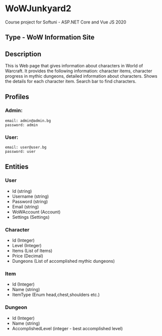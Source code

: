 # WoWJunkyard2
Course project for Softuni - ASP.NET Core and Vue JS 2020

## Type - WoW Information Site

## Description

This is Web page that gives information about characters in World of Warcraft.
It provides the following  information: character items, character progress in mythic dungeons,
detailed information about characters. 
Shows the details for each character item.
Search bar to find characters.

## Profiles
### Admin:
	email: admin@admin.bg
	password: admin
### User:
	email: user@user.bg
	password: user

## Entities

### User
  - Id (string)
  - Username (string)
  - Password (string)
  - Email (string)
  - WoWAccount (Account)
  - Settings (Settings)

### Character
  - Id (Integer)
  - Level (Integer)
  - Items (List of Items)
  - Price (Decimal)
  - Dungeons (List of accomplished mythic dungeons)
  
### Item
  - Id (Integer)
  - Name (string)
  - ItemType (Enum head,chest,shoulders etc.) 
  
### Dungeon
  - Id (Integer)
  - Name (string)
  - AccomplishedLevel (integer - best accomplished level)



